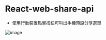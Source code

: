 # React-web-share-api

- 使用行動裝置點擊按鈕可叫出手機預設分享選單

![image](https://user-images.githubusercontent.com/29602038/118133376-5823b900-b433-11eb-8806-fbb9c8bac8dc.png)


